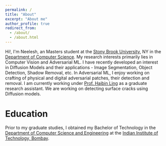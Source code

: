 ```yaml
---
permalink: /
title: "About"
excerpt: "About me"
author_profile: true
redirect_from: 
  - /about/
  - /about.html
---
```


<!-- This is the front page of a website that is powered by the [academicpages template](https://github.com/academicpages/academicpages.github.io) and hosted on GitHub pages. [GitHub pages](https://pages.github.com) is a free service in which websites are built and hosted from code and data stored in a GitHub repository, automatically updating when a new commit is made to the respository. This template was forked from the [Minimal Mistakes Jekyll Theme](https://mmistakes.github.io/minimal-mistakes/) created by Michael Rose, and then extended to support the kinds of content that academics have: publications, talks, teaching, a portfolio, blog posts, and a dynamically-generated CV. You can fork [this repository](https://github.com/academicpages/academicpages.github.io) right now, modify the configuration and markdown files, add your own PDFs and other content, and have your own site for free, with no ads! An older version of this template powers my own personal website at [stuartgeiger.com](http://stuartgeiger.com), which uses [this Github repository](https://github.com/staeiou/staeiou.github.io). -->
Hi!, I'm Neelesh, an Masters student at the [Stony Brook University](https://www.stonybrook.edu/), NY in the [Department of Computer Science](https://www.cs.stonybrook.edu/). My research interests primarily lies in Computer Vision and Adversarial ML. I have recently developed an interest in Diffusion Models and their applications - Image Segmentation, Object Detection, Shadow Removal, etc.  In Adversarial ML, I enjoy working on crafting of physical and digital adversarial patches, their detection and removal. I am currently working under [Prof. Haibin Ling](https://www3.cs.stonybrook.edu/~hling/) as a graduate research assistant. We are working on detecting surface cracks using Diffusion models. 

Education
======
Prior to my graduate studies, I obtained my Bachelor of Technology in the [Department of Computer Science and Engineering](https://www.cse.iitb.ac.in/) at the [Indian Institute of Technology, Bombay](https://www.iitb.ac.in/). 
